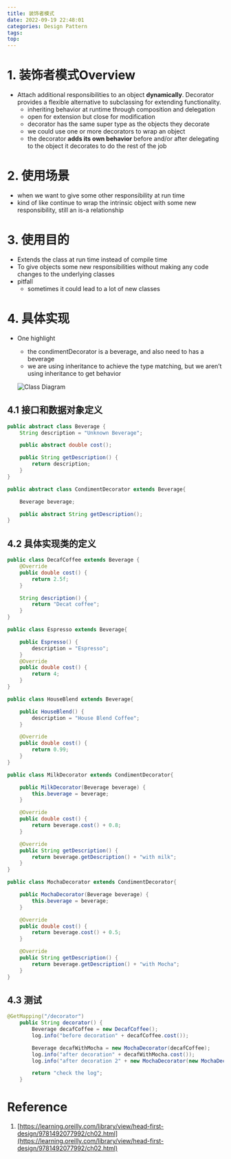 ```yaml
---
title: 装饰者模式
date: 2022-09-19 22:48:01
categories: Design Pattern 
tags:
top:
---
```

# 1. 装饰者模式Overview

- Attach additional responsibilities to an object **dynamically**. Decorator provides a flexible alternative to subclassing for extending functionality.
    - inheriting behavior at runtime through composition and delegation
    - open for extension but close for modification
    - decorator has the same super type as the objects they decorate
    - we could use one or more decorators to wrap an object
    - the decorator **adds its own behavior** before and/or after delegating to the object it decorates to do the rest of the job

# 2. 使用场景

- when we want to give some other responsibility at run time
- kind of like continue to wrap the intrinsic object with some new responsibility, still an is-a relationship

# 3. 使用目的

- Extends the class at run time instead of compile time
- To give objects some new responsibilities without making any code changes to the underlying classes
- pitfall
    - sometimes it could lead to a lot of new classes

# 4. 具体实现

- One highlight
    - the condimentDecorator is a beverage, and also need to has a beverage
    - we are using inheritance to achieve the type matching, but we aren’t using inheritance to get behavior
    
    ![Class Diagram](https://s2.loli.net/2022/09/19/YshIa9SnT65NH17.png)
    

## 4.1 接口和数据对象定义

```java
public abstract class Beverage {
    String description = "Unknown Beverage";

    public abstract double cost();

    public String getDescription() {
        return description;
    }
}

public abstract class CondimentDecorator extends Beverage{

    Beverage beverage;

    public abstract String getDescription();
}
```

## 4.2 具体实现类的定义

```java
public class DecafCoffee extends Beverage {
    @Override
    public double cost() {
        return 2.5f;
    }

    String description() {
        return "Decat coffee";
    }
}

public class Espresso extends Beverage{

    public Espresso() {
        description = "Espresso";
    }
    @Override
    public double cost() {
        return 4;
    }
}

public class HouseBlend extends Beverage{

    public HouseBlend() {
        description = "House Blend Coffee";
    }

    @Override
    public double cost() {
        return 0.99;
    }
}

public class MilkDecorator extends CondimentDecorator{

    public MilkDecorator(Beverage beverage) {
        this.beverage = beverage;
    }

    @Override
    public double cost() {
        return beverage.cost() + 0.8;
    }

    @Override
    public String getDescription() {
        return beverage.getDescription() + "with milk";
    }
}

public class MochaDecorator extends CondimentDecorator{

    public MochaDecorator(Beverage beverage) {
        this.beverage = beverage;
    }

    @Override
    public double cost() {
        return beverage.cost() + 0.5;
    }

    @Override
    public String getDescription() {
        return beverage.getDescription() + "with Mocha";
    }
}
```

## 4.3 测试

```java
@GetMapping("/decorator")
    public String decorator() {
        Beverage decafCoffee = new DecafCoffee();
        log.info("before decoration" + decafCoffee.cost());

        Beverage decafWithMocha = new MochaDecorator(decafCoffee);
        log.info("after decoration" + decafWithMocha.cost());
        log.info("after decoration 2" + new MochaDecorator(new MochaDecorator(decafCoffee)).cost());

        return "check the log";
    }
```

# Reference

1. [https://learning.oreilly.com/library/view/head-first-design/9781492077992/ch02.html](https://learning.oreilly.com/library/view/head-first-design/9781492077992/ch02.html) 